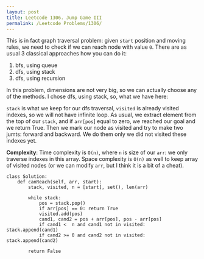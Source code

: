 ```yaml
---
layout: post
title: Leetcode 1306. Jump Game III
permalink: /Leetcode Problems/1306/
---
```


This is in fact graph traversal problem: given `start` position and moving rules, we need to check if we can reach node with value `0`. There are as usual 3 classical approaches how you can do it:

1. bfs, using queue
2. dfs, using stack
3. dfs, using recursion

In this problem, dimensions are not very big, so we can actually choose any of the methods. I chose dfs, using stack, so, what we have here:

`stack` is what we keep for our dfs traversal, `visited` is already visited indexes, so we will not have infinite loop. As usual, we extract element from the top of our `stack`, and if `arr[pos`] equal to zero, we reached our goal and we return True. Then we mark our node as visited and try to make two jumts: forward and backward. We do them only we did not visited these indexes yet.

**Complexity**: Time complexity is `O(n)`, where `n` is size of our `arr`: we only traverse indexes in this array. Space complexity is `O(n)` as well to keep array of visited nodes (or we can modify `arr`, but I think it is a bit of a cheat).

```
class Solution:
    def canReach(self, arr, start):
        stack, visited, n = [start], set(), len(arr)
        
        while stack:
            pos = stack.pop()
            if arr[pos] == 0: return True
            visited.add(pos)
            cand1, cand2 = pos + arr[pos], pos - arr[pos]
            if cand1 <  n and cand1 not in visited: stack.append(cand1)
            if cand2 >= 0 and cand2 not in visited: stack.append(cand2)
                
        return False
```